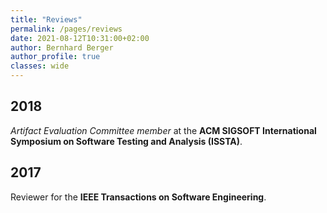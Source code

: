 ```yaml
---
title: "Reviews"
permalink: /pages/reviews
date: 2021-08-12T10:31:00+02:00
author: Bernhard Berger
author_profile: true
classes: wide
---
```


## 2018
_Artifact Evaluation Committee member_ at the **ACM SIGSOFT International Symposium on Software Testing and Analysis
(ISSTA)**.

## 2017
Reviewer for the **IEEE Transactions on Software Engineering**.